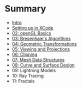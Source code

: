 # Summary

* [Intro](intro.md)
* [Setting up in XCode](setting_up_in_xcode.md)
* [02: openGL Basics](README.md)
* [03: Bresenham's Algorithms](03_bresenhams_algorithms.md)
* [04: Geometric Transformations](04_geometric_transformations.md)
* [05: Viewing and Projections](05_viewing_and_projections.md)
* [06: Clipping](06_clipping.md)
* [07: Mesh Data Structures](07_mesh_data_structures.md)
* [08: Curve and Surface Design](08_curve_and_surface_design.md)
* 09: Lightning Models
* 10: Ray Tracing
* 11: Fractals

